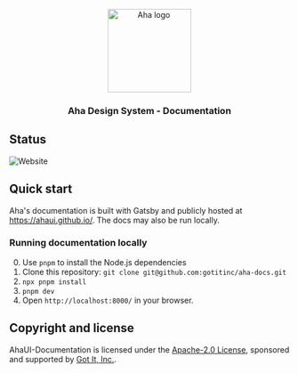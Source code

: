 <p align="center">
  <a href="https://aha.got-it.ai">
    <img src="https://raw.githubusercontent.com/gotitinc/aha-assets/master/origin/ahaui-logo-trasparent.svg" alt="Aha logo" width="150" height="150">
  </a>
</p>

<h3 align="center">Aha Design System - Documentation</h3>

## Status

![Website](https://img.shields.io/website?url=https%3A%2F%2Fahaui.github.io&label=Documentation)

## Quick start

Aha's documentation is built with Gatsby and publicly hosted at https://ahaui.github.io/. The docs may also be run locally.

### Running documentation locally

0. Use `pnpm` to install the Node.js dependencies
1. Clone this repository: `git clone git@github.com:gotitinc/aha-docs.git`
4. `npx pnpm install`
5. `pnpm dev`
6. Open `http://localhost:8000/` in your browser.

## Copyright and license

AhaUI-Documentation is licensed under the [Apache-2.0 License](https://github.com/gotitinc/ahaui/blob/main/LICENSE), sponsored and supported by [Got It, Inc.](https://www.got-it.co).
